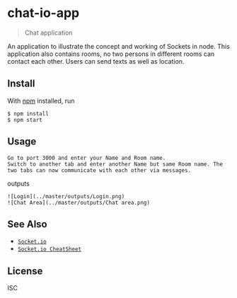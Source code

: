 # chat-io-app

> Chat application

An application to illustrate the concept and working of Sockets in node.
This application also contains rooms, no two persons in different rooms can contact each other.
Users can send texts as well as location.


## Install

With [npm](https://npmjs.org/) installed, run

```
$ npm install 
$ npm start

```

## Usage

```
Go to port 3000 and enter your Name and Room name.
Switch to another tab and enter another Name but same Room name. The two tabs can now communicate with each other via messages.

```

outputs

```
![Login](../master/outputs/Login.png)
![Chat Area](../master/outputs/Chat area.png)
```

## See Also

- [`Socket.io`](https://socket.io/)
- [`Socket.io CheatSheet`](https://socket.io/docs/emit-cheatsheet/)

## License

ISC
